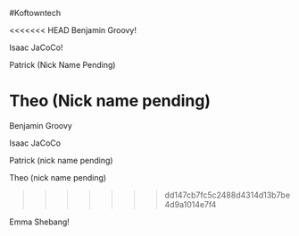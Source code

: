 #Koftowntech

<<<<<<< HEAD
Benjamin Groovy!

Isaac JaCoCo!

Patrick (Nick Name Pending)

Theo (Nick name pending)
=======
Benjamin Groovy 

Isaac JaCoCo

Patrick (nick name pending)

Theo (nick name pending)
>>>>>>> dd147cb7fc5c2488d4314d13b7be4d9a1014e7f4

Emma Shebang!
